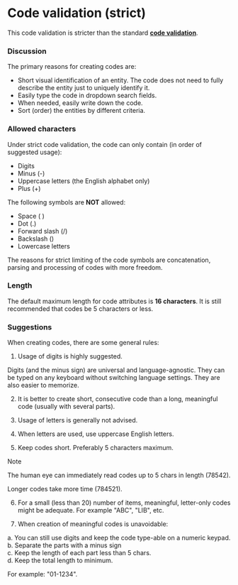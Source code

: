 # Code validation (strict)

This code validation is stricter than the standard **[code validation](https://docs.erp.net/model/reference/common-business-rules/code-validation.html)**.

### Discussion

The primary reasons for creating codes are:

- Short visual identification of an entity. The code does not need to fully describe the entity just to uniquely identify it.
- Easily type the code in dropdown search fields.
- When needed, easily write down the code.
- Sort (order) the entities by different criteria.

### Allowed characters

Under strict code validation, the code can only contain (in order of suggested usage):

- Digits
- Minus (-)
- Uppercase letters (the English alphabet only)
- Plus (+)

The following symbols are **NOT** allowed:

- Space ( )
- Dot (.)
- Forward slash (/)
- Backslash (\)
- Lowercase letters

The reasons for strict limiting of the code symbols are concatenation, parsing and processing of codes with more freedom.

### Length
The default maximum length for code attributes is **16 characters**. It is still recommended that codes be 5 characters or less.

### Suggestions
When creating codes, there are some general rules:

1. Usage of digits is highly suggested.

Digits (and the minus sign) are universal and language-agnostic. They can be typed on any keyboard without switching language settings. They are also easier to memorize.

2. It is better to create short, consecutive code than a long, meaningful code (usually with several parts).

3. Usage of letters is generally not advised.

4. When letters are used, use uppercase English letters.

5. Keep codes short. Preferably 5 characters maximum. 

> [!Note]
> 
> The human eye can immediately read codes up to 5 chars in length (78542). 
> 
> Longer codes take more time (784521).

6. For a small (less than 20) number of items, meaningful, letter-only codes might be adequate. For example "ABC", "LIB", etc.

7. When creation of meaningful codes is unavoidable: 

a. You can still use digits and keep the code type-able on a numeric keypad.<br>
b. Separate the parts with a minus sign<br>
c. Keep the length of each part less than 5 chars.<br>
d. Keep the total length to minimum.<br>

   For example: "01-1234".
